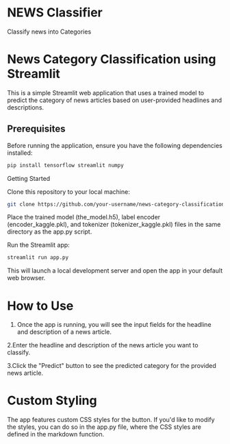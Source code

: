 # NEWS Classifier
 Classify news into Categories
 
# News Category Classification using Streamlit

This is a simple Streamlit web application that uses a trained model to predict the category of news articles based on user-provided headlines and descriptions.

## Prerequisites

Before running the application, ensure you have the following dependencies installed:

```bash
pip install tensorflow streamlit numpy
```
Getting Started

Clone this repository to your local machine:

```bash
git clone https://github.com/your-username/news-category-classification.git
```
Place the trained model (the_model.h5), label encoder (encoder_kaggle.pkl), and tokenizer (tokenizer_kaggle.pkl) files in the same directory as the app.py script.

Run the Streamlit app:

```bash
streamlit run app.py
```
This will launch a local development server and open the app in your default web browser.

# How to Use

1. Once the app is running, you will see the input fields for the headline and description of a news article.

2.Enter the headline and description of the news article you want to classify.

3.Click the "Predict" button to see the predicted category for the provided news article.

# Custom Styling
The app features custom CSS styles for the button. If you'd like to modify the styles, you can do so in the app.py file, where the CSS styles are defined in the markdown function.
